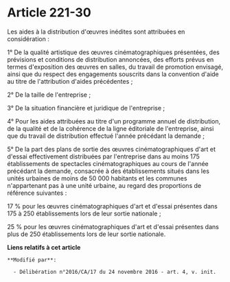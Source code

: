 # Article 221-30

Les aides à la distribution d'œuvres inédites sont attribuées en considération :

1° De la qualité artistique des œuvres  cinématographiques présentées, des prévisions et conditions de  distribution
annoncées, des efforts prévus en termes d'exposition des  œuvres en salles, du travail de promotion envisagé, ainsi que du
respect  des engagements souscrits dans la convention d'aide au titre de  l'attribution d'aides précédentes ;

2° De la taille de l'entreprise ;

3° De la situation financière et juridique de l'entreprise ;

4° Pour les aides attribuées au titre d'un  programme annuel de distribution, de la qualité et de la cohérence de la  ligne
éditoriale de l'entreprise, ainsi que du travail de distribution  effectué l'année précédant la demande ;

5° De la part des plans de sortie des  œuvres cinématographiques d'art et d'essai effectivement distribuées par  l'entreprise
dans au moins 175 établissements de spectacles  cinématographiques au cours de l'année précédant la demande, consacrée à  des
établissements situés dans les unités urbaines de moins de 50 000  habitants et les communes n'appartenant pas à une unité
urbaine, au  regard des proportions de référence suivantes :

17 % pour les œuvres cinématographiques  d'art et d'essai présentes dans 175 à 250 établissements lors de leur  sortie
nationale ;

25 % pour les œuvres cinématographiques  d'art et d'essai présentes dans plus de 250 établissements lors de leur  sortie
nationale.

**Liens relatifs à cet article**

	**Modifié par**:

	  - Délibération n°2016/CA/17 du 24 novembre 2016 - art. 4, v. init.
